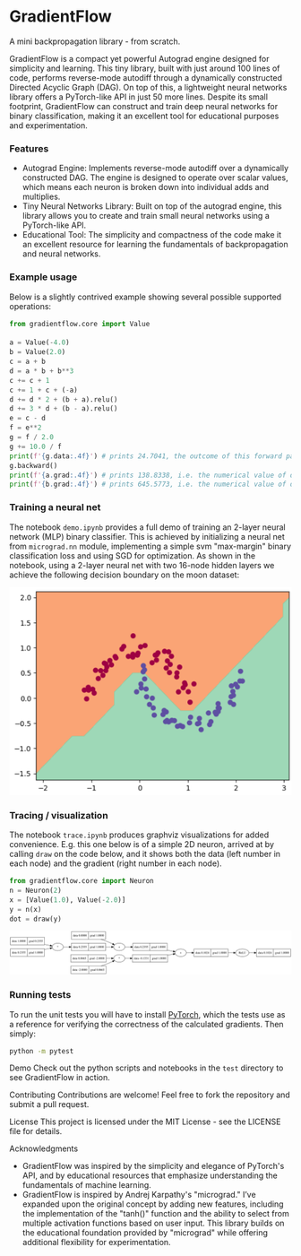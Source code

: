# GradientFlow
A mini backpropagation library - from scratch.

GradientFlow is a compact yet powerful Autograd engine designed for simplicity and learning. This tiny library, built with just around 100 lines of code, performs reverse-mode autodiff through a dynamically constructed Directed Acyclic Graph (DAG). On top of this, a lightweight neural networks library offers a PyTorch-like API in just 50 more lines. Despite its small footprint, GradientFlow can construct and train deep neural networks for binary classification, making it an excellent tool for educational purposes and experimentation.

### Features
- Autograd Engine: Implements reverse-mode autodiff over a dynamically constructed DAG. The engine is designed to operate over scalar values, which means each neuron is broken down into individual adds and multiplies.
- Tiny Neural Networks Library: Built on top of the autograd engine, this library allows you to create and train small neural networks using a PyTorch-like API.
- Educational Tool: The simplicity and compactness of the code make it an excellent resource for learning the fundamentals of backpropagation and neural networks.

### Example usage

Below is a slightly contrived example showing several possible supported operations:

```python
from gradientflow.core import Value

a = Value(-4.0)
b = Value(2.0)
c = a + b
d = a * b + b**3
c += c + 1
c += 1 + c + (-a)
d += d * 2 + (b + a).relu()
d += 3 * d + (b - a).relu()
e = c - d
f = e**2
g = f / 2.0
g += 10.0 / f
print(f'{g.data:.4f}') # prints 24.7041, the outcome of this forward pass
g.backward()
print(f'{a.grad:.4f}') # prints 138.8338, i.e. the numerical value of dg/da
print(f'{b.grad:.4f}') # prints 645.5773, i.e. the numerical value of dg/db
```

### Training a neural net

The notebook `demo.ipynb` provides a full demo of training an 2-layer neural network (MLP) binary classifier. This is achieved by initializing a neural net from `micrograd.nn` module, implementing a simple svm "max-margin" binary classification loss and using SGD for optimization. As shown in the notebook, using a 2-layer neural net with two 16-node hidden layers we achieve the following decision boundary on the moon dataset:

![2d neuron](nn_output.png)

### Tracing / visualization

The notebook `trace.ipynb` produces graphviz visualizations for added convenience. E.g. this one below is of a simple 2D neuron, arrived at by calling `draw` on the code below, and it shows both the data (left number in each node) and the gradient (right number in each node).

```python
from gradientflow.core import Neuron
n = Neuron(2)
x = [Value(1.0), Value(-2.0)]
y = n(x)
dot = draw(y)
```

![2d neuron](gout.svg)

### Running tests

To run the unit tests you will have to install [PyTorch](https://pytorch.org/), which the tests use as a reference for verifying the correctness of the calculated gradients. Then simply:

```bash
python -m pytest
```

Demo
Check out the python scripts and notebooks in the `test` directory to see GradientFlow in action.

Contributing
Contributions are welcome! Feel free to fork the repository and submit a pull request.

License
This project is licensed under the MIT License - see the LICENSE file for details.

Acknowledgments
- GradientFlow was inspired by the simplicity and elegance of PyTorch's API, and by educational resources that emphasize understanding the fundamentals of machine learning.
- GradientFlow is inspired by Andrej Karpathy's "micrograd." I’ve expanded upon the original concept by adding new features, including the implementation of the "tanh()" function and the ability to select from multiple activation functions based on user input. This library builds on the educational foundation provided by "micrograd" while offering additional flexibility for experimentation.
